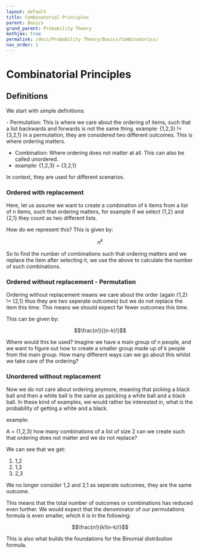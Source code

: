 ```yaml
---
layout: default
title: Combinatorial Principles
parent: Basics
grand_parent: Probability Theory
mathjax: true
permalink: /docs/Probability Theory/Basics/Combinatorics/
nav_order: 1
---
```


# Combinatorial Principles

## Definitions
We start with simple definitions:

<div class="code-example" markdown="1">
- Permutation: This is where we care about the ordering of items, such that a list backwards and forwards is not the same thing. 
example: {1,2,3} != {3,2,1} in a permutation, they are considered two different outcomes. This is where ordering matters.

- Combination: Where ordering does not matter at all. This can also be called unordered.
- example: {1,2,3} = {3,2,1}

In context, they are used for different scenarios.
</div>

### Ordered with replacement
Here, let us assume we want to create a combination of k items from a list of n items, such that ordering matters, for example if we select {1,2} and {2,1} they count as two different lists. 

How do we represent this? This is given by:

$$n^k$$

So to find the number of combinations such that ordering matters and we replace the item after selecting it, we use the above to calculate the number of such combinations.

### Ordered without replacement - Permutation
Ordering without replacement means we care about the order (again {1,2} != {2,1} thus they are two seperate outcomes) but we do not replace the item this time. This means we should expect far fewer outcomes this time.

This can be given by:

 $$\frac{n!}{(n-k)!}$$

Where would this be used? Imagine we have a main group of n people, and we want to figure out how to create a smaller group made up of k people from the main group. How many different ways can we go about this whilst we take care of the ordering?

### Unordered without replacement
Now we do not care about ordering anymore, meaning that picking a black ball and then a white ball is the same as ppicking a white ball and a black ball. In these kind of examples, we would rather be interested in, what is the probability of getting a white and a black.

example:

A = {1,2,3} how many combinations of a list of size 2 can we create such that ordering does not matter and we do not replace?

We can see that we get:
1. 1,2
2. 1,3
3. 2,3

We no longer consider 1,2 and 2,1 as seperate outcomes, they are the same outcome.

This means that the total number of outcomes or combinations has reduced even further. We would expect that the denominator of our permutations formula is even smaller, which it is in the following:

$$\frac{n!}{k!(n-k)!}$$

This is also what builds the foundations for the Binomial distribution formula.

